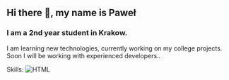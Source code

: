 ## Hi there 👋, my name is Paweł
### I am a 2nd year student in Krakow.

I am learning new technologies, currently working on my college projects. Soon I will be working with experienced developers..

Skills:
![HTML](https://cdn-icons-png.flaticon.com/512/1051/1051277.png)






<!--
**pawelz00/pawelz00** is a ✨ _special_ ✨ repository because its `README.md` (this file) appears on your GitHub profile.

Here are some ideas to get you started:

- 🔭 I’m currently working on ...
- 🌱 I’m currently learning ...
- 👯 I’m looking to collaborate on ...
- 🤔 I’m looking for help with ...
- 💬 Ask me about ...
- 📫 How to reach me: ...
- 😄 Pronouns: ...
- ⚡ Fun fact: ...
-->
